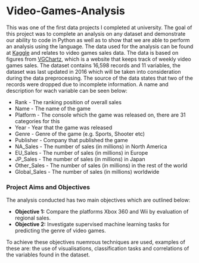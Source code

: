 # Video-Games-Analysis
This was one of the first data projects I completed at university. The goal of this project was to complete an analysis on any dataset and demonstrate our ability to code in Python as well as to show that we are able to perform an analysis using the language. The data used for the analysis can be found at [Kaggle](https://www.kaggle.com/gregorut/videogamesales) and relates to video games sales data. The data is based on figures from [VGChartz](https://www.vgchartz.com/), which is a website that keeps track of weekly video games sales. The dataset contains 16,598 records and 11 variables, the dataset was last updated in 2016 which will be taken into consideration during the data preprocessing. The source of the data states that two of the records were dropped due to incomplete information. A name and description for wach variable can be seen below:

* Rank - The ranking position of overall sales
* Name - The name of the game
* Platform - The console which the game was released on, there are 31 categories for this
* Year - Year that the game was released
* Genre - Genre of the game (e.g. Sports, Shooter etc)
* Publisher - Company that published the game
* NA_Sales - The number of sales (in millions) in North America
* EU_Sales - The number of sales (in millions) in Europe
* JP_Sales - The number of sales (in millions) in Japan
* Other_Sales - The number of sales (in millions) in the rest of the world
* Global_Sales - The number of sales (in millions) worldwide
### Project Aims and Objectives
The analysis conducted has two main objectives which are outlined below:

* __Objective 1:__ Compare the platforms Xbox 360 and Wii by evaluation of regional sales.
* __Objective 2:__ Investigate supervised machine learning tasks for predicting the genre of video games.

To achieve these objectives nuemrous techniques are used, examples of these are: the use of visualisations, classification tasks and correlations of the variables found in the dataset.